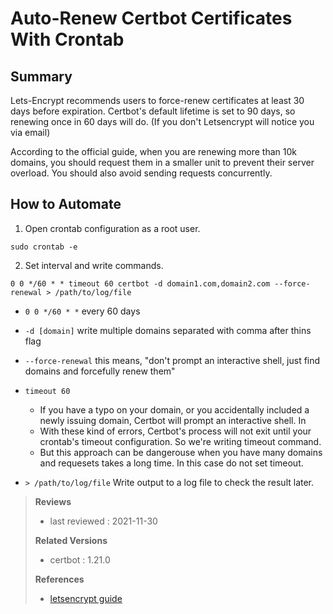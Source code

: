 # Auto-Renew Certbot Certificates With Crontab

## Summary

Lets-Encrypt recommends users to force-renew certificates at least 30 days before expiration. Certbot's default lifetime is set to 90 days, so renewing once in 60 days will do. (If you don't Letsencrypt will notice you via email)

According to the official guide, when you are renewing more than 10k domains, you should request them in a smaller unit to prevent their server overload. You should also avoid sending requests concurrently. 



## How to Automate

1. Open crontab configuration as a root user.

```shell
sudo crontab -e
```

2. Set interval and write commands. 

```crontab
0 0 */60 * * timeout 60 certbot -d domain1.com,domain2.com --force-renewal > /path/to/log/file
```

* `0 0 */60 * *`    every 60 days

* `-d [domain]`    write multiple domains separated with comma after thins flag

* `--force-renewal`    this means, "don't prompt an interactive shell, just find domains and forcefully renew them" 

* `timeout 60`

  * If you have a typo on your domain, or you accidentally included a newly issuing domain, Certbot will prompt an interactive shell. In
  * With these kind of errors, Certbot's process will not exit until your crontab's timeout configuration. So we're writing timeout command.
  * But this approach can be dangerouse when you have many domains and requesets takes a long time. In this case do not set timeout.

* `> /path/to/log/file` Write output to a log file to check the result later.

  

> **Reviews**
>
> - last reviewed : 2021-11-30
>
> **Related Versions**
>
> - certbot : 1.21.0
>
> **References**
>
> * [letsencrypt guide](https://letsencrypt.org/docs/integration-guide/#when-to-renew)


